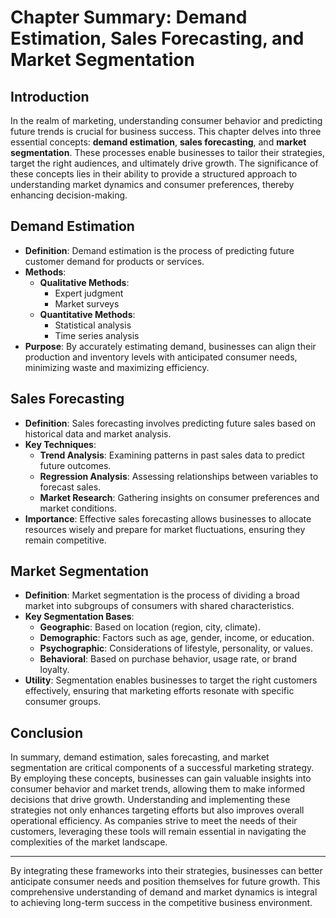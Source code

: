 # Chapter Summary: Demand Estimation, Sales Forecasting, and Market Segmentation

## Introduction
In the realm of marketing, understanding consumer behavior and predicting future trends is crucial for business success. This chapter delves into three essential concepts: **demand estimation**, **sales forecasting**, and **market segmentation**. These processes enable businesses to tailor their strategies, target the right audiences, and ultimately drive growth. The significance of these concepts lies in their ability to provide a structured approach to understanding market dynamics and consumer preferences, thereby enhancing decision-making.

## Demand Estimation
- **Definition**: Demand estimation is the process of predicting future customer demand for products or services.
- **Methods**: 
  - **Qualitative Methods**:
    - Expert judgment
    - Market surveys
  - **Quantitative Methods**:
    - Statistical analysis
    - Time series analysis
- **Purpose**: By accurately estimating demand, businesses can align their production and inventory levels with anticipated consumer needs, minimizing waste and maximizing efficiency.

## Sales Forecasting
- **Definition**: Sales forecasting involves predicting future sales based on historical data and market analysis.
- **Key Techniques**:
  - **Trend Analysis**: Examining patterns in past sales data to predict future outcomes.
  - **Regression Analysis**: Assessing relationships between variables to forecast sales.
  - **Market Research**: Gathering insights on consumer preferences and market conditions.
- **Importance**: Effective sales forecasting allows businesses to allocate resources wisely and prepare for market fluctuations, ensuring they remain competitive.

## Market Segmentation
- **Definition**: Market segmentation is the process of dividing a broad market into subgroups of consumers with shared characteristics.
- **Key Segmentation Bases**:
  - **Geographic**: Based on location (region, city, climate).
  - **Demographic**: Factors such as age, gender, income, or education.
  - **Psychographic**: Considerations of lifestyle, personality, or values.
  - **Behavioral**: Based on purchase behavior, usage rate, or brand loyalty.
- **Utility**: Segmentation enables businesses to target the right customers effectively, ensuring that marketing efforts resonate with specific consumer groups.

## Conclusion
In summary, demand estimation, sales forecasting, and market segmentation are critical components of a successful marketing strategy. By employing these concepts, businesses can gain valuable insights into consumer behavior and market trends, allowing them to make informed decisions that drive growth. Understanding and implementing these strategies not only enhances targeting efforts but also improves overall operational efficiency. As companies strive to meet the needs of their customers, leveraging these tools will remain essential in navigating the complexities of the market landscape.

---

By integrating these frameworks into their strategies, businesses can better anticipate consumer needs and position themselves for future growth. This comprehensive understanding of demand and market dynamics is integral to achieving long-term success in the competitive business environment.